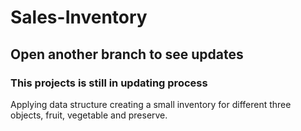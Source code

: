 # Sales-Inventory
## Open another branch to see updates
### This projects is still in updating process
Applying data structure creating a small inventory for different three objects, fruit, vegetable and preserve. 

